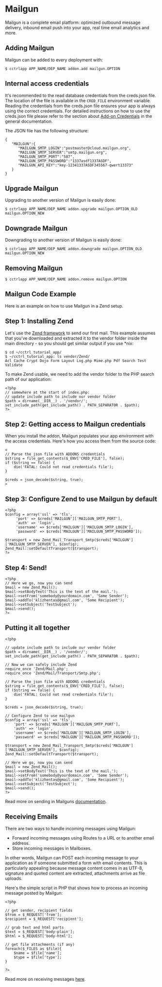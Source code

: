 # Mailgun

Mailgun is a complete email platform: optimized outbound message delivery, inbound email push into your app, real time email analytics and more.

## Adding Mailgun

Mailgun can be added to every deployment with:

~~~
$ cctrlapp APP_NAME/DEP_NAME addon.add mailgun.OPTION
~~~

## Internal access credentials

It's recommended to the read database credentials from the creds.json file. The location of the file is available in the `CRED_FILE` environment variable. Reading the credentials from the creds.json file ensures your app is always using the correct credentials. For detailed instructions on how to use the creds.json file please refer to the section about [Add-on Credentials](https://www.cloudcontrol.com/dev-center/platform-documentation#add-on-credentials) in the general documentation.

The JSON file has the following structure:

~~~
{
   "MAILGUN":{
      "MAILGUN_SMTP_LOGIN":"postmaster@cloud.mailgun.org",
      "MAILGUN_SMTP_SERVER":"smtp.mailgun.org",
      "MAILGUN_SMTP_PORT":"587",
      "MAILGUN_SMTP_PASSWORD":"1337asdf1337ASDF",
      "MAILGUN_API_KEY":"key-12341337ASDF345567-qwert13373"
   }
}
~~~

## Upgrade Mailgun

Upgrading to another version of Mailgun is easily done:

~~~
$ cctrlapp APP_NAME/DEP_NAME addon.upgrade mailgun.OPTION_OLD mailgun.OPTION_NEW 
~~~

## Downgrade Mailgun

Downgrading to another version of Mailgun is easily done:

~~~
$ cctrlapp APP_NAME/DEP_NAME addon.downgrade mailgun.OPTION_OLD mailgun.OPTION_NEW 
~~~

## Removing Mailgun

~~~
$ cctrlapp APP_NAME/DEP_NAME addon.remove mailgun.OPTION
~~~

## Mailgun Code Example

Here is an example on how to use Mailgun in a Zend setup.

## Step 1: Installing Zend

Let's use the [Zend framework](http://framework.zend.com/download/latest) to send our first mail. This example assumes that you've downloaded and extracted it to the vendor folder inside the main directory - so you should get similar output if you use *nix:

~~~
$ cd ~/cctrl_tutorial_app/
$ ~/cctrl_tutorial_app: ls vendor/Zend/
Acl Cache Crypt Dojo Form Layout Log.php Mime.php Pdf Search Test Validate
~~~

To make Zend usable, we need to add the vendor folder to the PHP search path of our application:

~~~
<?php
// somewhere at the start of index.php:
// update include path to include our vendor folder
$path = dirname(__DIR__) . '/vendor/';
set_include_path(get_include_path() . PATH_SEPARATOR . $path);
?>
~~~

## Step 2: Getting access to Mailgun credentials

When you install the addon, Mailgun populates your app environment with the access credentials. Here's how you access them from the source code:

~~~
<
// Parse the json file with ADDONS credentials
$string = file_get_contents($_ENV['CRED_FILE'], false);
if ($string == false) {
    die('FATAL: Could not read credentials file');
}

$creds = json_decode($string, true);
>
~~~

## Step 3: Configure Zend to use Mailgun by default

~~~
<?php
$config = array('ssl' => 'tls', 
     'port' => $creds['MAILGUN']['MAILGUN_SMTP_PORT'], 
     'auth' => 'login', 
     'username' => $creds['MAILGUN']['MAILGUN_SMTP_LOGIN'],
     'password' => $creds['MAILGUN']['MAILGUN_SMTP_PASSWORD']);

$transport = new Zend_Mail_Transport_Smtp($creds['MAILGUN']['MAILGUN_SMTP_SERVER'], $config);
Zend_Mail::setDefaultTransport($transport);
?>
~~~

## Step 4: Send!

~~~
<?php
// Here we go, now you can send
$mail = new Zend_Mail();
$mail->setBodyText('This is the text of the mail.');
$mail->setFrom('somebody@yourdomain.com', 'Some Sender');
$mail->addTo('klizhentas@gmail.com', 'Some Recipient');
$mail->setSubject('TestSubject');
$mail->send();
?>
~~~

## Putting it all together

~~~
<?php

// update include path to include our vendor folder
$path = dirname(__DIR__) . '/vendor/';
set_include_path(get_include_path() . PATH_SEPARATOR . $path);

// Now we can safely include Zend
require_once 'Zend/Mail.php';
require_once 'Zend/Mail/Transport/Smtp.php';

// Parse the json file with ADDONS credentials
$string = file_get_contents($_ENV['CRED_FILE'], false);
if ($string == false) {
    die('FATAL: Could not read credentials file');
}

$creds = json_decode($string, true);

// Configure Zend to use mailgun
$config = array('ssl' => 'tls', 
    'port' => $creds['MAILGUN']['MAILGUN_SMTP_PORT'], 
    'auth' => 'login', 
    'username' => $creds['MAILGUN']['MAILGUN_SMTP_LOGIN'],
    'password' => $creds['MAILGUN']['MAILGUN_SMTP_PASSWORD']);

$transport = new Zend_Mail_Transport_Smtp($creds['MAILGUN']['MAILGUN_SMTP_SERVER'], $config);
Zend_Mail::setDefaultTransport($transport);

// Here we go, now you can send
$mail = new Zend_Mail();
$mail->setBodyText('This is the text of the mail.');
$mail->setFrom('somebody@yourdomain.com', 'Some Sender');
$mail->addTo('klizhentas@gmail.com', 'Some Recipient');
$mail->setSubject('TestSubject');
$mail->send();
?>
~~~

Read more on sending in Mailguns [documentation](http://documentation.mailgun.net/user_manual.html#sending-messages).

## Receiving Emails
There are two ways to handle incoming messages using Mailgun:

* Forward incoming messages using Routes to a URL or to another email address. 
* Store incoming messages in Mailboxes. 

In other words, Mailgun can POST each incoming message to your application as if someone submitted a form with email contents. This is particularly appealing because message content comes in as UTF-8, signature and quoted content are extracted, attachments arrive as file uploads.

Here's the simple script in PHP that shows how to process an incoming message posted by Mailgun: 

~~~
<?php

// get sender, recipient fields
$from = $_REQUEST['from'];
$recipient = $_REQUEST['recipient'];

// grab text and html parts
$text = $_REQUEST['body-plain'];
$html = $_REQUEST['body-html'];

// get file attachments (if any)
foreach($_FILES as $file){
    $name = $file['name'];
    $type = $file['type'];
}

?>
~~~

Read more on receiving messages [here](http://documentation.mailgun.net/user_manual.html#receiving-messages).

